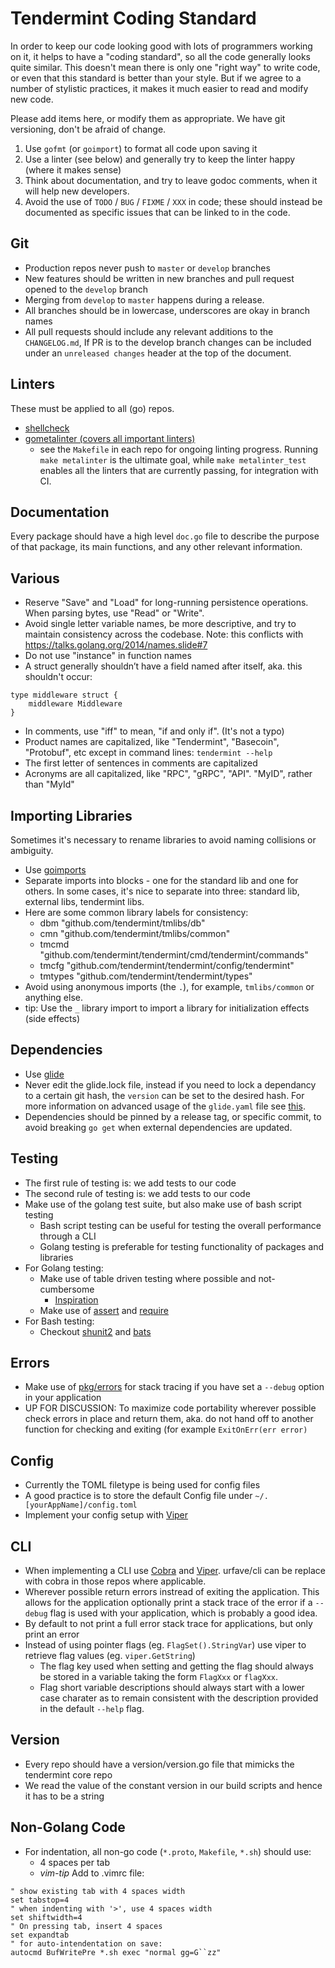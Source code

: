 # Tendermint Coding Standard

In order to keep our code looking good with lots of programmers working on it, it helps to have a "coding standard", so all the code generally looks quite similar. This doesn't mean there is only one "right way" to write code, or even that this standard is better than your style.  But if we agree to a number of stylistic practices, it makes it much easier to read and modify new code.

Please add items here, or modify them as appropriate. We have git versioning, don't be afraid of change.

 1. Use `gofmt` (or `goimport`) to format all code upon saving it
 2. Use a linter (see below) and generally try to keep the linter happy (where it makes sense)
 3. Think about documentation, and try to leave godoc comments, when it will help new developers.
 4. Avoid the use of `TODO` / `BUG` / `FIXME` / `XXX` in code; these should instead be documented as specific issues that can be linked to in the code.

## Git

 * Production repos never push to `master` or `develop` branches
 * New features should be written in new branches and pull request opened to the `develop` branch
 * Merging from `develop` to `master` happens during a release.
 * All branches should be in lowercase, underscores are okay in branch names
 * All pull requests should include any relevant additions to the `CHANGELOG.md`, If PR is to the develop branch changes 
 can be included under an `unreleased changes` header at the top of the document.

## Linters

These must be applied to all (go) repos.

 * [shellcheck](https://github.com/koalaman/shellcheck)
 * [gometalinter (covers all important linters)](https://github.com/alecthomas/gometalinter)
   - see the `Makefile` in each repo for ongoing linting progress. Running `make metalinter` is the ultimate goal, while `make metalinter_test` enables all the linters that are currently passing, for integration with CI.

## Documentation

Every package should have a high level `doc.go` file to describe the purpose of that package, its main functions, and any other relevant information.

## Various

 * Reserve "Save" and "Load" for long-running persistence operations. When parsing bytes, use "Read" or "Write".
 * Avoid single letter variable names, be more descriptive, and try to maintain consistency across the codebase. Note: this conflicts with https://talks.golang.org/2014/names.slide#7
 * Do not use "instance" in function names
 * A struct generally shouldn’t have a field named after itself, aka. this shouldn't occur: 
``` golang
type middleware struct { 
	middleware Middleware
}
```
 * In comments, use "iff" to mean, "if and only if".  (It's not a typo)
 * Product names are capitalized, like "Tendermint", "Basecoin", "Protobuf", etc except in command lines: `tendermint --help`
 * The first letter of sentences in comments are capitalized
 * Acronyms are all capitalized, like "RPC", "gRPC", "API".  "MyID", rather than "MyId"

## Importing Libraries

Sometimes it's necessary to rename libraries to avoid naming collisions or ambiguity. 

 * Use [goimports](https://godoc.org/golang.org/x/tools/cmd/goimports)
 * Separate imports into blocks - one for the standard lib and one for others. In some cases, it's nice to 
 separate into three: standard lib, external libs, tendermint libs.
 * Here are some common library labels for consistency: 
   - dbm "github.com/tendermint/tmlibs/db"
   - cmn "github.com/tendermint/tmlibs/common"
   - tmcmd "github.com/tendermint/tendermint/cmd/tendermint/commands"
   - tmcfg "github.com/tendermint/tendermint/config/tendermint"
   - tmtypes "github.com/tendermint/tendermint/types"
 * Avoid using anonymous imports (the `.`), for example, `tmlibs/common` or anything else.
 * tip: Use the `_` library import to import a library for initialization effects (side effects) 

## Dependencies

 * Use [glide](https://github.com/Masterminds/glide) 
 * Never edit the glide.lock file, instead if you need to lock a dependancy to a certain git hash, the `version` can
 be set to the desired hash. For more information on advanced usage of the `glide.yaml` file see 
[this](https://glide.readthedocs.io/en/latest/glide.yaml/).
 * Dependencies should be pinned by a release tag, or specific commit, to avoid breaking `go get` when external dependencies are updated.

## Testing

 * The first rule of testing is: we add tests to our code
 * The second rule of testing is: we add tests to our code
 * Make use of the golang test suite, but also make use of bash script testing
   - Bash script testing can be useful for testing the overall performance through a CLI
   - Golang testing is preferable for testing functionality of packages and libraries
 * For Golang testing:
   * Make use of table driven testing where possible and not-cumbersome
     - [Inspiration](https://dave.cheney.net/2013/06/09/writing-table-driven-tests-in-go)
   * Make use of [assert](https://godoc.org/github.com/stretchr/testify/assert) and [require](https://godoc.org/github.com/stretchr/testify/require)
 * For Bash testing: 
   * Checkout [shunit2](https://github.com/kward/shunit2) and [bats](https://github.com/sstephenson/bats)

## Errors 

 * Make use of [pkg/errors](https://github.com/pkg/errors) for stack tracing if you have set a `--debug` option in your application
 * UP FOR DISCUSSION: To maximize code portability wherever possible check errors in place and return them, aka. do not hand off to another function for checking and exiting (for example `ExitOnErr(err error)`

## Config
  
 * Currently the TOML filetype is being used for config files
 * A good practice is to store the default Config file under `~/.[yourAppName]/config.toml`
 * Implement your config setup with [Viper](https://github.com/spf13/viper)

## CLI

 * When implementing a CLI use [Cobra](https://github.com/spf13/cobra) and [Viper](https://github.com/spf13/viper). urfave/cli can be replace with cobra in those repos where applicable.
 * Wherever possible return errors instread of exiting the application. This allows for the application optionally 
 print a stack trace of the error if a `--debug` flag is used with your application, which is probably a good idea.
 * By default to not print a full error stack trace for applications, but only print an error
 * Instead of using pointer flags (eg. `FlagSet().StringVar`) use viper to retrieve flag values (eg. `viper.GetString`)
   - The flag key used when setting and getting the flag should always be stored in a 
   variable taking the form `FlagXxx` or `flagXxx`.
   - Flag short variable descriptions should always start with a lower case charater as to remain consistent with 
   the description provided in the default `--help` flag.

## Version

 * Every repo should have a version/version.go file that mimicks the tendermint core repo
 * We read the value of the constant version in our build scripts and hence it has to be a string

## Non-Golang Code

 * For indentation, all non-go code (`*.proto`, `Makefile`, `*.sh`) should use:
   - 4 spaces per tab
   - _vim-tip_ Add to .vimrc file:
```
" show existing tab with 4 spaces width
set tabstop=4
" when indenting with '>', use 4 spaces width
set shiftwidth=4
" On pressing tab, insert 4 spaces
set expandtab
" for auto-intendentation on save:
autocmd BufWritePre *.sh exec "normal gg=G``zz"
```
